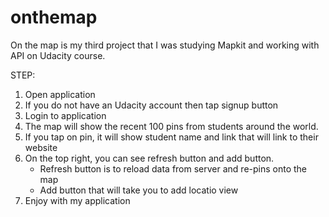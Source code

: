 # onthemap

On the map is my third project that I was studying Mapkit and working with API on Udacity course.

STEP:
1. Open application
2. If you do not have an Udacity account then tap signup button
3. Login to application
4. The map will show the recent 100 pins from students around the world.
5. If you tap on pin, it will show student name and link that will link to their website
6. On the top right, you can see refresh button and add button.
    - Refresh button is to reload data from server and re-pins onto the map
    - Add button that will take you to add locatio view
7. Enjoy with my application
